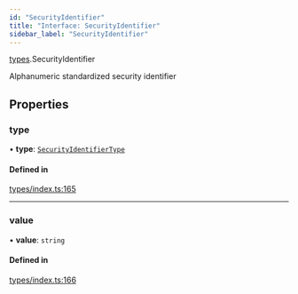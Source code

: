 ```yaml
---
id: "SecurityIdentifier"
title: "Interface: SecurityIdentifier"
sidebar_label: "SecurityIdentifier"
---
```


[types](../../../modules/Types/Types.md).SecurityIdentifier

Alphanumeric standardized security identifier

## Properties

### type

• **type**: [`SecurityIdentifierType`](../../../enums/Types/SecurityIdentifierType/SecurityIdentifierType.md)

#### Defined in

[types/index.ts:165](https://github.com/PolymeshAssociation/polymesh-sdk/blob/b6f9fb883/src/types/index.ts#L165)

___

### value

• **value**: `string`

#### Defined in

[types/index.ts:166](https://github.com/PolymeshAssociation/polymesh-sdk/blob/b6f9fb883/src/types/index.ts#L166)

